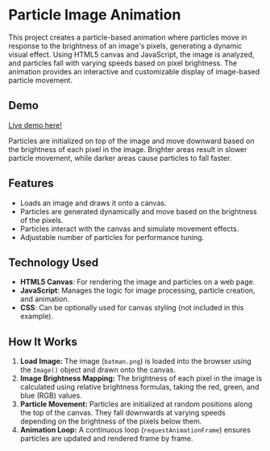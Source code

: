# Particle Image Animation

This project creates a particle-based animation where particles move in response to the brightness of an image's pixels, generating a dynamic visual effect. Using HTML5 canvas and JavaScript, the image is analyzed, and particles fall with varying speeds based on pixel brightness. The animation provides an interactive and customizable display of image-based particle movement.

## Demo

[Live demo here!](https://adarsh-17.github.io/Particle-Rain/)

Particles are initialized on top of the image and move downward based on the brightness of each pixel in the image. Brighter areas result in slower particle movement, while darker areas cause particles to fall faster.

## Features

- Loads an image and draws it onto a canvas.
- Particles are generated dynamically and move based on the brightness of the pixels.
- Particles interact with the canvas and simulate movement effects.
- Adjustable number of particles for performance tuning.

## Technology Used

- **HTML5 Canvas**: For rendering the image and particles on a web page.
- **JavaScript**: Manages the logic for image processing, particle creation, and animation.
- **CSS**: Can be optionally used for canvas styling (not included in this example).

## How It Works

1. **Load Image:** The image (`batman.png`) is loaded into the browser using the `Image()` object and drawn onto the canvas.
2. **Image Brightness Mapping:** The brightness of each pixel in the image is calculated using relative brightness formulas, taking the red, green, and blue (RGB) values.
3. **Particle Movement:** Particles are initialized at random positions along the top of the canvas. They fall downwards at varying speeds depending on the brightness of the pixels below them.
4. **Animation Loop:** A continuous loop (`requestAnimationFrame`) ensures particles are updated and rendered frame by frame.


